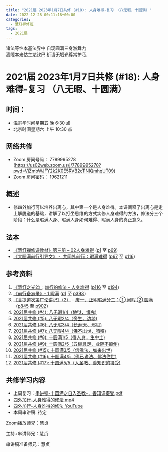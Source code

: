 ```yaml
---
title: "2021届 2023年1月7日共修 (#18): 人身难得-复习 （八无暇、十圆满）"
date: 2022-12-28 00:11:18+00:00
categories:
  - 慧灯禅修班
tags:
  - 2021届
---
```

<!--StartFragment-->

诸法等性本基法界中 自现圆满三身游舞力\
离障本来怙主龙钦巴 祈请无垢光尊常护我

# 2021届 2023年1月7日共修 (#18): 人身难得-复习 （八无暇、十圆满）

<!--EndFragment-->

## 时间：

* 温哥华时间星期五 晚 6:30 点
* 北京时间星期六 上午 10:30 点

## 网络共修

* Zoom 房间号码： 7789995278 (<https://us02web.zoom.us/j/7789995278?pwd=VjZmbWJFY2k2K0E5RVB2cTNIQmhqUT09>)
* Zoom 房间密码： 19621211

## 概述

* 修四外加行可以培养出离心，其中第一个是人身难得。本课阐释了出离心是走上解脱道的基础，讲解了以打坐思维的方式实修人身难得的方法，修法分三个阶段：什么是暇满人身、暇满人身如何难得、暇满人身的真正意义。

## 法本

* [《](https://huidengchanxiu.net/refs/qxgs/qxgs-03xm)[慧灯禅修课教材](https://huidengchanxiu.net/books/b3/3-02)[》](https://huidengchanxiu.net/books/dymqx/#%E4%B8%80%E6%9A%87%E6%BB%A1%E9%9A%BE%E5%BE%97)[第三册 – 02人身难得](https://huidengchanxiu.net/books/b3/3-02) ([p1](https://huidengchanxiu.net/books/b3/3-02/#p1) 至 [p69](https://huidengchanxiu.net/books/b3/3-02/#p69))[](https://huidengchanxiu.net/refs/qxgs/qxgs-03xm)
* [《](https://huidengchanxiu.net/refs/qxgs/qxgs-03xm)[大圆满前行引导文》 -  共同外前行：暇满难得](https://huidengchanxiu.net/books/dymqx/#%E4%B8%80%E6%9A%87%E6%BB%A1%E9%9A%BE%E5%BE%97) ([p67](https://huidengchanxiu.net/books/dymqx/#p67) 至 [p116](https://huidengchanxiu.net/books/dymqx/#p116))

## 参考资料

1. [《慧灯之光2》](https://huidengchanxiu.net/refs/hdzg/02): [加行的修法 - 人身难得](https://huidengchanxiu.net/refs/hdzg/02#%E5%8A%A0%E8%A1%8C%E7%9A%84%E4%BF%AE%E6%B3%95------%E4%BA%BA%E8%BA%AB%E9%9A%BE%E5%BE%97) ([p116](https://huidengchanxiu.net/refs/hdzg/02/#p116) 至 [p194](https://huidengchanxiu.net/refs/hdzg/02/#p194))
2. [《前行备忘录》- 1 暇满](https://huidengchanxiu.net/refs/qxbwl/qxxl4-01xm) ([p1](https://huidengchanxiu.net/refs/qxbwl/qxxl4-01xm/#p1) 至 [p393](https://huidengchanxiu.net/refs/qxbwl/qxxl4-01xm/#p393))
3. [《菩提道次第广论讲记》（2）](https://huidengchanxiu.net/refs/ptdcdgl/2) - [庚一、正明暇满分二：① 闲暇 ② 圆满](https://huidengchanxiu.net/refs/ptdcdgl/2#%E5%BA%9A%E4%B8%80%E6%AD%A3%E6%98%8E%E6%9A%87%E6%BB%A1%E5%88%86%E4%BA%8C-%E9%97%B2%E6%9A%87--%E5%9C%86%E6%BB%A1)（[p845](https://huidengchanxiu.net/refs/ptdcdgl/2/#p845) 至 [p902](https://huidengchanxiu.net/refs/ptdcdgl/2/#p902)）
4. [2021届共修 (#4): 八无暇1/4（地狱，饿鬼)](https://www.huidengvan.com/posts/2022-09-24-2021%E5%B1%8A-2022%E5%B9%B410%E6%9C%881%E6%97%A5%E5%85%B1%E4%BF%AE-4-%E5%85%AB%E6%97%A0%E6%9A%871-4%E5%9C%B0%E7%8B%B1%E9%A5%BF%E9%AC%BC/)
5. [2021届共修 (#5): 八无暇2/4（旁生，边地)](https://www.huidengvan.com/posts/2022-09-29-2021%E5%B1%8A-2022%E5%B9%B410%E6%9C%888%E6%97%A5%E5%85%B1%E4%BF%AE-5-%E5%85%AB%E6%97%A0%E6%9A%872-4%E6%97%81%E7%94%9F%E8%BE%B9%E5%9C%B0/)
6. [2021届共修 (#6): 八无暇3/4（长寿天、邪见)](https://www.huidengvan.com/posts/2022-10-10-2021%E5%B1%8A-2022%E5%B9%B410%E6%9C%8815%E6%97%A5%E5%85%B1%E4%BF%AE-6-%E5%85%AB%E6%97%A0%E6%9A%873-4%E9%95%BF%E5%AF%BF%E5%A4%A9%E9%82%AA%E8%A7%81-1/)
7. [2021届共修 (#7): 八无暇4/4（佛不出世、喑哑)](https://www.huidengvan.com/posts/2022-10-15-2021%E5%B1%8A-2022%E5%B9%B411%E6%9C%885%E6%97%A5%E5%85%B1%E4%BF%AE-7-%E5%85%AB%E6%97%A0%E6%9A%874-4%E4%BD%9B%E4%B8%8D%E5%87%BA%E4%B8%96%E5%96%91%E5%93%91/)
8. [2021届共修 (#8): 十圆满1/5（得人身，生中土)](https://www.huidengvan.com/posts/2022-10-21-2021%E5%B1%8A-2022%E5%B9%B410%E6%9C%8829%E6%97%A5%E5%85%B1%E4%BF%AE-8-%E5%8D%81%E5%9C%86%E6%BB%A11-5%E5%BE%97%E4%BA%BA%E8%BA%AB%E7%94%9F%E4%B8%AD%E5%9C%9F/)
9. [2021届共修 (#9): 十圆满2/5（五根具足、业际不颠倒)](https://www.huidengvan.com/posts/2022-10-31-2021%E5%B1%8A-2022%E5%B9%B411%E6%9C%885%E6%97%A5%E5%85%B1%E4%BF%AE-9-%E5%8D%81%E5%9C%86%E6%BB%A12-5%E4%BA%94%E6%A0%B9%E5%85%B7%E8%B6%B3%E4%B8%9A%E9%99%85%E4%B8%8D%E9%A2%A0%E5%80%92/)
10. [2021届共修 (#15): 十圆满3/5（信佛法、如来出世)](https://www.huidengvan.com/posts/2022-12-14-2021%E5%B1%8A-2022%E5%B9%B412%E6%9C%8817%E6%97%A5%E5%85%B1%E4%BF%AE-15-%E5%8D%81%E5%9C%86%E6%BB%A13-5%E4%BF%A1%E4%BD%9B%E6%B3%95%E5%A6%82%E6%9D%A5%E5%87%BA%E4%B8%96/)
11. [2021届共修 (#16): 十圆满4/5（佛已说法、佛法住世)](https://www.huidengvan.com/posts/2022-12-20-2021%E5%B1%8A-2022%E5%B9%B412%E6%9C%8824%E6%97%A5%E5%85%B1%E4%BF%AE-16-%E5%8D%81%E5%9C%86%E6%BB%A14-5%E4%BD%9B%E5%B7%B2%E8%AF%B4%E6%B3%95%E4%BD%9B%E6%B3%95%E4%BD%8F%E4%B8%96/)
12. [2021届共修 (#17): 十圆满5/5（入圣教、善知识的摄受)](https://www.huidengvan.com/posts/2022-12-27-2021%E5%B1%8A-2022%E5%B9%B412%E6%9C%8831%E6%97%A5%E5%85%B1%E4%BF%AE-17-%E5%8D%81%E5%9C%86%E6%BB%A15-5%E5%85%A5%E5%9C%A3%E6%95%99%E5%96%84%E7%9F%A5%E8%AF%86%E7%9A%84%E6%91%84%E5%8F%97/)



## **共修学习内容**

* 上周复习：[串讲稿-十圆满之自入圣教-，善知识摄受.pdf](https://www.huidengvan.com/f/up/%E4%B8%B2%E8%AE%B2%E7%A8%BF-%E5%8D%81%E5%9C%86%E6%BB%A1%E4%B9%8B%E8%87%AA%E5%85%A5%E5%9C%A3%E6%95%99-%EF%BC%8C%E5%96%84%E7%9F%A5%E8%AF%86%E6%91%84%E5%8F%97.pdf)
* [四外加行-人身难得的修法 mp4](https://fohuifayu.com/index.php/huideng-jiangtang/fofa-jianxiu/chuli-xin/460-l11032)
* [四外加行-人身难得的修法 YouTube](https://www.youtube.com/watch?v=nqJ98np1ITQ&t=9s)
* 本周串讲稿: [](https://www.huidengvan.com/f/up/%E5%8D%81%E5%9C%86%E6%BB%A1%E4%B9%8B%E5%BE%97%E4%BA%BA%E8%BA%AB%E4%B8%8E%E7%94%9F%E4%B8%AD%E5%9C%9F%E4%B8%B2%E8%AE%B2%E7%A8%BF.pdf)[](https://www.huidengvan.com/f/up/%E4%B8%B2%E8%AE%B2%E7%A8%BF-%E5%8D%81%E5%9C%86%E6%BB%A1%E4%B9%8B%E4%BF%A1%E4%BD%9B%E6%B3%95%EF%BC%8C%E4%BD%9B%E9%99%80%E5%87%BA%E4%B8%96.pdf)待定



Zoom播放师兄：慧贞

主持+串讲师兄：慧贞

串讲稿准备师兄：慧贞

<!--EndFragment-->